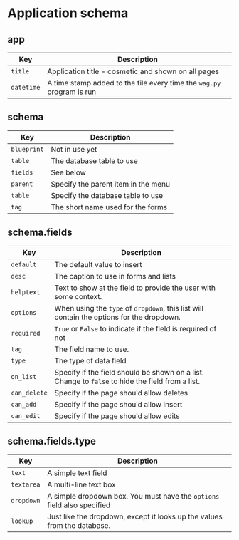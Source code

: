 # Application schema

## app

|**Key**|**Description**|
|--|--|
|`title`|Application title - cosmetic and shown on all pages|
|`datetime`|A time stamp added to the file every time the `wag.py` program is run|

## schema
|**Key**|**Description**|
|--|--|
|`blueprint`|Not in use yet|
|`table`|The database table to use|
|`fields`|See below|
|`parent`|Specify the parent item in the menu|
|`table`|Specify the database table to use|
|`tag`|The short name used for the forms|

## schema.fields

|**Key**|**Description**|
|--|--|
|`default`|The default value to insert|
|`desc`|The caption to use in forms and lists|
|`helptext`|Text to show at the field to provide the user with some context.|
|`options`|When using the `type` of `dropdown`, this list will contain the options for the dropdown.|
|`required`|`True` or `False` to indicate if the field is required of not|
|`tag`|The field name to use.|
|`type`|The type of data field|
|`on_list`|Specify if the field should be shown on a list.  Change to `false` to hide the field from a list.|
|`can_delete`|Specify if the page should allow deletes|
|`can_add`|Specify if the page should allow insert|
|`can_edit`|Specify if the page should allow edits|

## schema.fields.type

|**Key**|**Description**|
|--|--|
|`text`|A simple text field|
|`textarea`|A multi-line text box|
|`dropdown`|A simple dropdown box.  You must have the `options` field also specified|
|`lookup`|Just like the dropdown, except it looks up the values from the database.|
